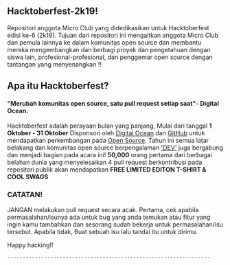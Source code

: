 ## Hacktoberfest-2k19!
Repositori anggota Micro Club yang didedikasikan untuk Hacktoberfest edisi ke-6 (2k19). Tujuan dari repositori ini mengaitkan anggota Micro Club dan pemula lainnya ke dalam komunitas open source dan membantu mereka mengembangkan dan berbagi proyek dan pengetahuan dengan siswa lain, profesional-profesional, dan penggemar open source dengan tantangan yang menyenangkan !!

## Apa itu Hacktoberfest? 
#### "Merubah komunitas open source, satu pull request setiap saat"- Digital Ocean.
Hacktoberfest adalah perayaan bulan yang panjang, Mulai dari tanggal **1 Oktober - 31 Oktober** Disponsori oleh [Digital Ocean](https://www.digitalocean.com/) dan [GitHub](https://github.com/blog/2433-celebrate-open-source-this-october-with-hacktoberfest) untuk mendapatkan perkembangan pada [Open Source](https://github.com/open-source). Tahun ini semua latar belakang dan komunitas open source berpengalaman ['DEV'](https://dev.to/) juga bergabung dan menjadi bagian pada acara ini!
**50,000** orang pertama dari berbagai belahan dunia yang menyelesaikan 4 pull request berkontribusi pada repositori publik akan mendapatkan **FREE LIMITED EDITON T-SHIRT & COOL SWAGS**

### CATATAN!
JANGAN melakukan pull request secara acak. Pertama, cek apabila permasalahan/isunya ada untuk bug yang anda temukan atau fitur yang ingin kamu tambahkan dan sesorang sudah bekerja untuk permasalahan/isu tersebut. Apabila tidak, Buat sebuah isu lalu tandai itu untuk dirimu.

Happy hacking!!

`------------------------------------------------------------------`
